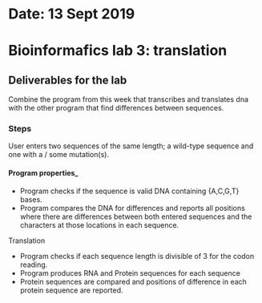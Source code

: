 # Date: 13 Sept 2019
# Bioinformafics lab 3: translation

## Deliverables for the lab

Combine the program from this week that transcribes and translates dna with the other program that find differences between sequences.

### Steps
User enters two sequences of the same length; a wild-type sequence and one with a / some mutation(s).

#### Program properties_
- Program checks if the sequence is valid DNA containing {A,C,G,T} bases.
- Program compares the DNA for differences and reports all positions where there are differences between both entered sequences and the characters at those locations in each sequence.

Translation
- Program checks if each sequence length is divisible of 3 for the codon reading.
- Program produces RNA and Protein sequences for each sequence
- Protein sequences are compared and positions of difference in each protein sequence are reported.

